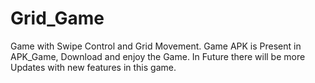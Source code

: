 # Grid_Game
Game with Swipe Control and Grid Movement.
Game APK is Present in APK_Game, Download and enjoy the Game.
In Future there will be more Updates with new features in this game.
